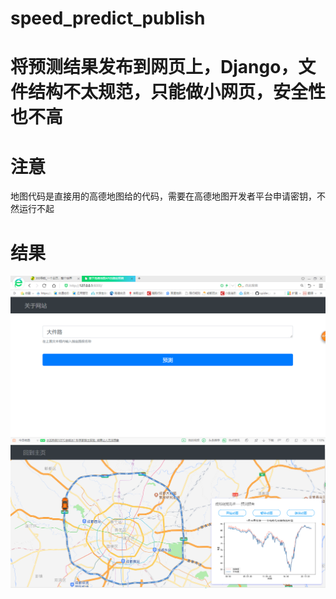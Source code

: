 # speed_predict_publish

# 将预测结果发布到网页上，Django，文件结构不太规范，只能做小网页，安全性也不高

# 注意
地图代码是直接用的高德地图给的代码，需要在高德地图开发者平台申请密钥，不然运行不起

# 结果
![image](https://github.com/chenguoqiang-transportation-boy/speed_predict_publish/blob/master/images_show/image7.png)
![image](https://github.com/chenguoqiang-transportation-boy/speed_predict_publish/blob/master/images_show/image8.png)

